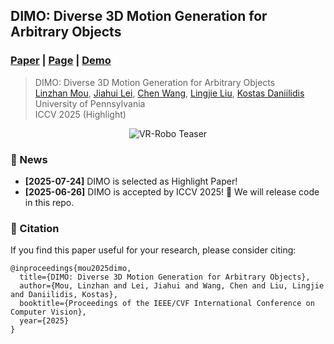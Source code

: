 ## DIMO: Diverse 3D Motion Generation for Arbitrary Objects

### [Paper](https://drive.google.com/file/d/1OLg6frLoSHVi1b9vrG6azwlVSc3UngYE/view) | [Page](https://linzhanm.github.io/dimo/) | [Demo](https://youtu.be/CY2jTIpEN-I) 

> DIMO: Diverse 3D Motion Generation for Arbitrary Objects \
> [Linzhan Mou](https://linzhanm.github.io/), [Jiahui Lei](https://www.cis.upenn.edu/~leijh/), [Chen Wang](https://cwchenwang.github.io/), [Lingjie Liu](https://lingjie0206.github.io/), [Kostas Daniilidis](https://www.cis.upenn.edu/~kostas/) \
> University of Pennsylvania \
> ICCV 2025 (Highlight)

<div align="center">
    <img src="assets/teaser.png" alt="VR-Robo Teaser" style="max-width: 100%;" />
</div>

### 📜 News

- **[2025-07-24]** DIMO is selected as Highlight Paper!
- **[2025-06-26]** DIMO is accepted by ICCV 2025! 🎉 We will release code in this repo.


### 📝 Citation

If you find this paper useful for your research, please consider citing:

```
@inproceedings{mou2025dimo,
  title={DIMO: Diverse 3D Motion Generation for Arbitrary Objects},
  author={Mou, Linzhan and Lei, Jiahui and Wang, Chen and Liu, Lingjie and Daniilidis, Kostas},
  booktitle={Proceedings of the IEEE/CVF International Conference on Computer Vision},
  year={2025}
}
```